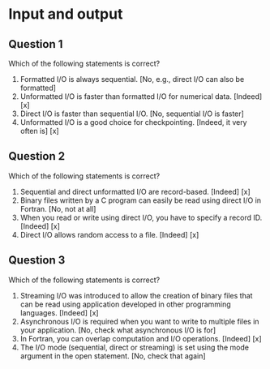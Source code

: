 # Input and output

## Question 1

Which of the following statements is correct?

1. Formatted I/O is always sequential. [No, e.g., direct I/O can also be formatted]
1. Unformatted I/O is faster than formatted I/O for numerical data. [Indeed] [x]
1. Direct I/O is faster than sequential I/O. [No, sequential I/O is faster]
1. Unformatted I/O is a good choice for checkpointing. [Indeed, it very often is] [x]


## Question 2

Which of the following statements is correct?

1. Sequential and direct unformatted I/O are record-based. [Indeed] [x]
1. Binary files written by a C program can easily be read using direct I/O in Fortran. [No, not at all]
1. When you read or write using direct I/O, you have to specify a record ID. [Indeed] [x]
1. Direct I/O allows random access to a file. [Indeed] [x]


## Question 3

Which of the following statements is correct?

1. Streaming I/O was introduced to allow the creation of binary files that can be read using application developed in other programming languages. [Indeed] [x]
1. Asynchronous I/O is required when you want to write to multiple files in your application. [No, check what asynchronous I/O is for]
1. In Fortran, you can overlap computation and I/O operations. [Indeed] [x]
1. The I/O mode (sequential, direct or streaming) is set using the mode argument in the open statement. [No, check that again]
